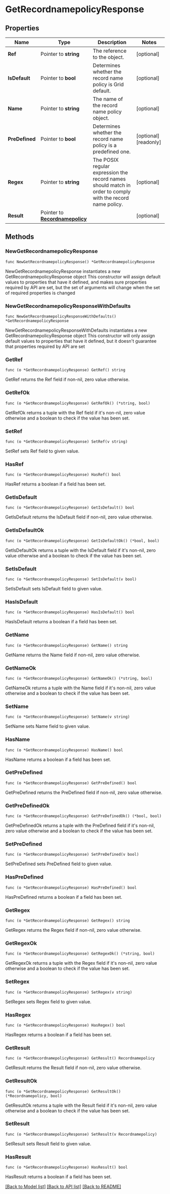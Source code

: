 # GetRecordnamepolicyResponse

## Properties

Name | Type | Description | Notes
------------ | ------------- | ------------- | -------------
**Ref** | Pointer to **string** | The reference to the object. | [optional] 
**IsDefault** | Pointer to **bool** | Determines whether the record name policy is Grid default. | [optional] 
**Name** | Pointer to **string** | The name of the record name policy object. | [optional] 
**PreDefined** | Pointer to **bool** | Determines whether the record name policy is a predefined one. | [optional] [readonly] 
**Regex** | Pointer to **string** | The POSIX regular expression the record names should match in order to comply with the record name policy. | [optional] 
**Result** | Pointer to [**Recordnamepolicy**](Recordnamepolicy.md) |  | [optional] 

## Methods

### NewGetRecordnamepolicyResponse

`func NewGetRecordnamepolicyResponse() *GetRecordnamepolicyResponse`

NewGetRecordnamepolicyResponse instantiates a new GetRecordnamepolicyResponse object
This constructor will assign default values to properties that have it defined,
and makes sure properties required by API are set, but the set of arguments
will change when the set of required properties is changed

### NewGetRecordnamepolicyResponseWithDefaults

`func NewGetRecordnamepolicyResponseWithDefaults() *GetRecordnamepolicyResponse`

NewGetRecordnamepolicyResponseWithDefaults instantiates a new GetRecordnamepolicyResponse object
This constructor will only assign default values to properties that have it defined,
but it doesn't guarantee that properties required by API are set

### GetRef

`func (o *GetRecordnamepolicyResponse) GetRef() string`

GetRef returns the Ref field if non-nil, zero value otherwise.

### GetRefOk

`func (o *GetRecordnamepolicyResponse) GetRefOk() (*string, bool)`

GetRefOk returns a tuple with the Ref field if it's non-nil, zero value otherwise
and a boolean to check if the value has been set.

### SetRef

`func (o *GetRecordnamepolicyResponse) SetRef(v string)`

SetRef sets Ref field to given value.

### HasRef

`func (o *GetRecordnamepolicyResponse) HasRef() bool`

HasRef returns a boolean if a field has been set.

### GetIsDefault

`func (o *GetRecordnamepolicyResponse) GetIsDefault() bool`

GetIsDefault returns the IsDefault field if non-nil, zero value otherwise.

### GetIsDefaultOk

`func (o *GetRecordnamepolicyResponse) GetIsDefaultOk() (*bool, bool)`

GetIsDefaultOk returns a tuple with the IsDefault field if it's non-nil, zero value otherwise
and a boolean to check if the value has been set.

### SetIsDefault

`func (o *GetRecordnamepolicyResponse) SetIsDefault(v bool)`

SetIsDefault sets IsDefault field to given value.

### HasIsDefault

`func (o *GetRecordnamepolicyResponse) HasIsDefault() bool`

HasIsDefault returns a boolean if a field has been set.

### GetName

`func (o *GetRecordnamepolicyResponse) GetName() string`

GetName returns the Name field if non-nil, zero value otherwise.

### GetNameOk

`func (o *GetRecordnamepolicyResponse) GetNameOk() (*string, bool)`

GetNameOk returns a tuple with the Name field if it's non-nil, zero value otherwise
and a boolean to check if the value has been set.

### SetName

`func (o *GetRecordnamepolicyResponse) SetName(v string)`

SetName sets Name field to given value.

### HasName

`func (o *GetRecordnamepolicyResponse) HasName() bool`

HasName returns a boolean if a field has been set.

### GetPreDefined

`func (o *GetRecordnamepolicyResponse) GetPreDefined() bool`

GetPreDefined returns the PreDefined field if non-nil, zero value otherwise.

### GetPreDefinedOk

`func (o *GetRecordnamepolicyResponse) GetPreDefinedOk() (*bool, bool)`

GetPreDefinedOk returns a tuple with the PreDefined field if it's non-nil, zero value otherwise
and a boolean to check if the value has been set.

### SetPreDefined

`func (o *GetRecordnamepolicyResponse) SetPreDefined(v bool)`

SetPreDefined sets PreDefined field to given value.

### HasPreDefined

`func (o *GetRecordnamepolicyResponse) HasPreDefined() bool`

HasPreDefined returns a boolean if a field has been set.

### GetRegex

`func (o *GetRecordnamepolicyResponse) GetRegex() string`

GetRegex returns the Regex field if non-nil, zero value otherwise.

### GetRegexOk

`func (o *GetRecordnamepolicyResponse) GetRegexOk() (*string, bool)`

GetRegexOk returns a tuple with the Regex field if it's non-nil, zero value otherwise
and a boolean to check if the value has been set.

### SetRegex

`func (o *GetRecordnamepolicyResponse) SetRegex(v string)`

SetRegex sets Regex field to given value.

### HasRegex

`func (o *GetRecordnamepolicyResponse) HasRegex() bool`

HasRegex returns a boolean if a field has been set.

### GetResult

`func (o *GetRecordnamepolicyResponse) GetResult() Recordnamepolicy`

GetResult returns the Result field if non-nil, zero value otherwise.

### GetResultOk

`func (o *GetRecordnamepolicyResponse) GetResultOk() (*Recordnamepolicy, bool)`

GetResultOk returns a tuple with the Result field if it's non-nil, zero value otherwise
and a boolean to check if the value has been set.

### SetResult

`func (o *GetRecordnamepolicyResponse) SetResult(v Recordnamepolicy)`

SetResult sets Result field to given value.

### HasResult

`func (o *GetRecordnamepolicyResponse) HasResult() bool`

HasResult returns a boolean if a field has been set.


[[Back to Model list]](../README.md#documentation-for-models) [[Back to API list]](../README.md#documentation-for-api-endpoints) [[Back to README]](../README.md)


